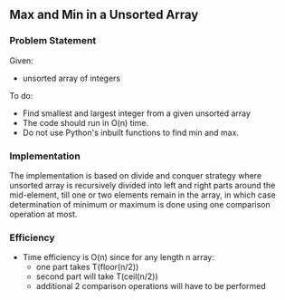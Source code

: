 ## Max and Min in a Unsorted Array

### Problem Statement

Given:
* unsorted array of integers

To do:
* Find smallest and largest integer from a given unsorted array
* The code should run in O(n) time. 
* Do not use Python's inbuilt functions to find min and max.

### Implementation

The implementation is based on divide and conquer strategy where unsorted array is recursively divided into left and right parts around the mid-element, till one or two elements remain in the array, in which case determination of minimum or maximum is done using one comparison operation at most.

### Efficiency

* Time efficiency is O(n) since for any length n array:
    * one part takes T(floor(n/2))
    * second part will take T(ceil(n/2))
    * additional 2 comparison operations will have to be performed
